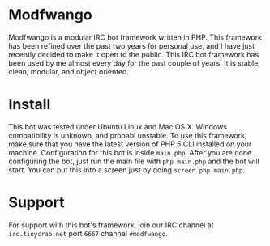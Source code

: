 Modfwango
=========

Modfwango is a modular IRC bot framework written in PHP.  This framework has been refined over the past two years for personal use, and I have just recently decided to make it open to the public.  This IRC bot framework has been used by me almost every day for the past couple of years.  It is stable, clean, modular, and object oriented.


Install
=======

This bot was tested under Ubuntu Linux and Mac OS X.  Windows compatibility is unknown, and probabl unstable.  To use this framework, make sure that you have the latest version of PHP 5 CLI installed on your machine.  Configuration for this bot is inside `main.php`.  After you are done configuring the bot, just run the main file with `php main.php` and the bot will start.  You can put this into a screen just by doing `screen php main.php`.


Support
=======

For support with this bot's framework, join our IRC channel at `irc.tinycrab.net` port `6667` channel `#modfwango`.
